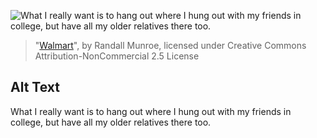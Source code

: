 ![What I really want is to hang out where I hung out with my friends in college, but have all my older relatives there too.](https://imgs.xkcd.com/comics/walmart.png)
> "[Walmart](https://xkcd.com/1320/)", by Randall Munroe, licensed under Creative Commons Attribution-NonCommercial 2.5 License

## Alt Text
What I really want is to hang out where I hung out with my friends in college, but have all my older relatives there too.
